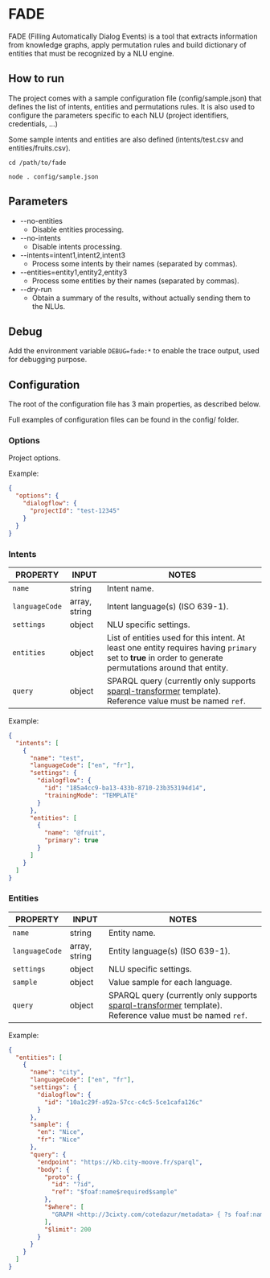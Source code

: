 # FADE

FADE (Filling Automatically Dialog Events) is a tool that extracts information from knowledge graphs, apply permutation rules and build dictionary of entities that must be recognized by a NLU engine.

## How to run

The project comes with a sample configuration file (config/sample.json) that defines the list of intents, entities and permutations rules. It is also used to configure the parameters specific to each NLU (project identifiers, credentials, ...)

Some sample intents and entities are also defined (intents/test.csv and entities/fruits.csv).

```
cd /path/to/fade

node . config/sample.json
```

## Parameters
* --no-entities
  * Disable entities processing.
* --no-intents
  * Disable intents processing.
* --intents=intent1,intent2,intent3
  * Process some intents by their names (separated by commas).
* --entities=entity1,entity2,entity3
  * Process some entities by their names (separated by commas).
* --dry-run
  * Obtain a summary of the results, without actually sending them to the NLUs.

## Debug
Add the environment variable `DEBUG=fade:*` to enable the trace output, used for debugging purpose.

## Configuration
The root of the configuration file has 3 main properties, as described below.

Full examples of configuration files can be found in the config/ folder.

### Options
Project options.

Example:
```json
{
  "options": {
    "dialogflow": {
      "projectId": "test-12345"
    }
  }
}
```

### Intents
|PROPERTY|INPUT|NOTES|
|---|---|---|
|`name`|string|Intent name.|
|`languageCode`|array, string|Intent language(s) (ISO 639-1).|
|`settings`|object|NLU specific settings.|
|`entities`|object|List of entities used for this intent. At least one entity requires having `primary` set to **true** in order to generate permutations around that entity.|
|`query`|object|SPARQL query (currently only supports [sparql-transformer](https://github.com/D2KLab/sparql-transformer) template). Reference value must be named `ref`.

Example:
```json
{
  "intents": [
    {
      "name": "test",
      "languageCode": ["en", "fr"],
      "settings": {
        "dialogflow": {
          "id": "185a4cc9-ba13-433b-8710-23b353194d14",
          "trainingMode": "TEMPLATE"
        }
      },
      "entities": [
        {
          "name": "@fruit",
          "primary": true
        }
      ]
    }
  ]
}
```

### Entities
|PROPERTY|INPUT|NOTES|
|---|---|---|
|`name`|string|Entity name.|
|`languageCode`|array, string|Entity language(s) (ISO 639-1).|
|`settings`|object|NLU specific settings.|
|`sample`|object|Value sample for each language.|
|`query`|object|SPARQL query (currently only supports [sparql-transformer](https://github.com/D2KLab/sparql-transformer) template). Reference value must be named `ref`.

Example:
```json
{
  "entities": [
    {
      "name": "city",
      "languageCode": ["en", "fr"],
      "settings": {
        "dialogflow": {
          "id": "10a1c29f-a92a-57cc-c4c5-5ce1cafa126c"
        }
      },
      "sample": {
        "en": "Nice",
        "fr": "Nice"
      },
      "query": {
        "endpoint": "https://kb.city-moove.fr/sparql",
        "body": {
          "proto": {
            "id": "?id",
            "ref": "$foaf:name$required$sample"
          },
          "$where": [
            "GRAPH <http://3cixty.com/cotedazur/metadata> { ?s foaf:name ?name }"
          ],
          "$limit": 200
        }
      }
    }
  ]
}
```
